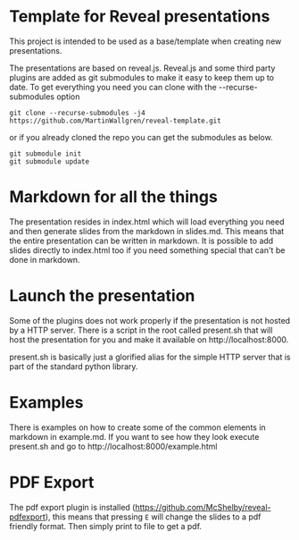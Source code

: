 # Template for Reveal presentations

This project is intended to be used as a base/template when creating new
presentations.

The presentations are based on reveal.js. Reveal.js and some third party plugins
are added as git submodules to make it easy to keep them up to date. To get
everything you need you can clone with the --recurse-submodules option

```
git clone --recurse-submodules -j4 https://github.com/MartinWallgren/reveal-template.git
```

or if you already cloned the repo you can get the submodules as below.

```
git submodule init
git submodule update
```

# Markdown for all the things

The presentation resides in index.html which will load everything you need and
then generate slides from the markdown in slides.md. This means that the entire
presentation can be written in markdown. It is possible to add slides directly
to index.html too if you need something special that can't be done in markdown.

# Launch the presentation

Some of the plugins does not work properly if the presentation is not hosted by
a HTTP server. There is a script in the root called present.sh that will host
the presentation for you and make it available on http://localhost:8000.

present.sh is basically just a glorified alias for the simple HTTP server that
is part of the standard python library.

# Examples

There is examples on how to create some of the common elements in markdown in
example.md. If you want to see how they look execute present.sh and go to
http://localhost:8000/example.html


# PDF Export

The pdf export plugin is installed
(https://github.com/McShelby/reveal-pdfexport), this means that pressing `E`
will change the slides to a pdf friendly format. Then simply print to file to
get a pdf.
